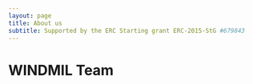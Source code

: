 ```yaml
---
layout: page
title: About us
subtitle: Supported by the ERC Starting grant ERC-2015-StG #679843
---
```

# WINDMIL Team



